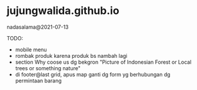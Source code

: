 # jujungwalida.github.io
nadasalama@2021-07-13

TODO:
- mobile menu
- rombak produk karena produk bs nambah lagi
- section Why coose us dg bekgron "Picture of Indonesian Forest or Local trees or something nature"
- di footer@last grid, apus map ganti dg form yg berhubungan dg permintaan barang
